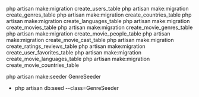 php artisan make:migration create_users_table
php artisan make:migration create_genres_table
php artisan make:migration create_countries_table
php artisan make:migration create_languages_table
php artisan make:migration create_movies_table
php artisan make:migration create_movie_genres_table
php artisan make:migration create_movie_people_table
php artisan make:migration create_movie_cast_table
php artisan make:migration create_ratings_reviews_table
php artisan make:migration create_user_favorites_table
php artisan make:migration create_movie_languages_table
php artisan make:migration create_movie_countries_table


php artisan make:seeder GenreSeeder
   - php artisan db:seed --class=GenreSeeder
